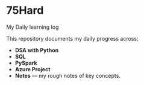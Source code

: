 # 75Hard
My Daily learning log

This repository documents my daily progress across:
- **DSA with Python** 
- **SQL** 
- **PySpark**
- **Azure Project** 
- **Notes** — my rough notes of key concepts.
